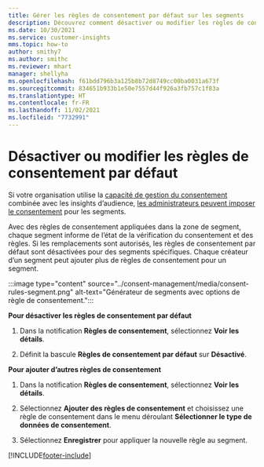 ```yaml
---
title: Gérer les règles de consentement par défaut sur les segments
description: Découvrez comment désactiver ou modifier les règles de consentement par défaut si les remplacements sont activés.
ms.date: 10/30/2021
ms.service: customer-insights
mms.topic: how-to
author: smithy7
ms.author: smithc
ms.reviewer: mhart
manager: shellyha
ms.openlocfilehash: f61bdd796b3a125b8b72d8749cc00ba0031a673f
ms.sourcegitcommit: 834651b933b1e50e7557d44f926a3fb757c1f83a
ms.translationtype: HT
ms.contentlocale: fr-FR
ms.lasthandoff: 11/02/2021
ms.locfileid: "7732991"
---
```

# <a name="disable-or-change-default-consent-rules"></a>Désactiver ou modifier les règles de consentement par défaut

Si votre organisation utilise la [capacité de gestion du consentement](../consent-management/overview.md) combinée avec les insights d’audience, [les administrateurs peuvent imposer le consentement](activate-consent.md) pour les segments. 

Avec des règles de consentement appliquées dans la zone de segment, chaque segment informe de l’état de la vérification du consentement et des règles. Si les remplacements sont autorisés, les règles de consentement par défaut sont désactivées pour des segments spécifiques. Chaque créateur d’un segment peut ajouter plus de règles de consentement pour un segment. 

:::image type="content" source="../consent-management/media/consent-rules-segment.png" alt-text="Générateur de segments avec options de règle de consentement.":::

**Pour désactiver les règles de consentement par défaut**

1. Dans la notification **Règles de consentement**, sélectionnez **Voir les détails**. 

1. Définit la bascule **Règles de consentement par défaut** sur **Désactivé**.

**Pour ajouter d’autres règles de consentement**

1. Dans la notification **Règles de consentement**, sélectionnez **Voir les détails**. 

1. Sélectionnez **Ajouter des règles de consentement** et choisissez une règle de consentement dans le menu déroulant **Sélectionner le type de données de consentement**.

1. Sélectionnez **Enregistrer** pour appliquer la nouvelle règle au segment.

[!INCLUDE[footer-include](../includes/footer-banner.md)] 
